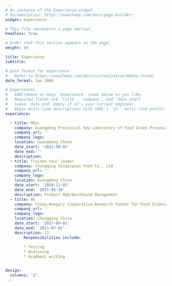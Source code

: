```yaml
---
# An instance of the Experience widget.
# Documentation: https://wowchemy.com/docs/page-builder/
widget: experience

# This file represents a page section.
headless: true

# Order that this section appears on the page.
weight: 40

title: Experience
subtitle:

# Date format for experience
#   Refer to https://wowchemy.com/docs/customization/#date-format
date_format: Jan 2006

# Experiences.
#   Add/remove as many `experience` items below as you like.
#   Required fields are `title`, `company`, and `date_start`.
#   Leave `date_end` empty if it's your current employer.
#   Begin multi-line descriptions with YAML's `|2-` multi-line prefix.
experience:

  - title: MEsc
    company: Guangdong Provincial Key Laboratory of Food Green Processing
    company_url: ''
    company_logo: 
    location: Guangdong China
    date_start: '2021-09-01'
    date_end: ''
    description: 
  - title: Trainee tour leader
    company: Chongqing Xinqinyuan Food Co., Ltd
    company_url: ''
    company_logo: 
    location: Guangdong China
    date_start: '2020-12-01'
    date_end: '2021-01-30'
    description: Product R&D/Warehouse Management
  - title: BE
    company: China-Hungary Cooperative Research Center for Food Science
    company_url: ''
    company_logo: 
    location: Chongqing China
    date_start: '2017-09-01'
    date_end: '2021-07-01'
    description: |2-
        Responsibilities include:
        
        * Testing
        * Analysing
        * Academic writing


design:
  columns: '2'
---
```

